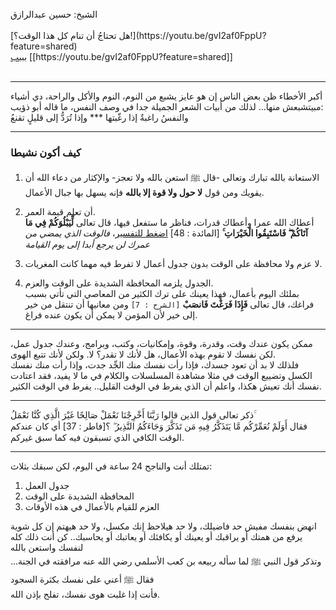 <br>
الشيخ: حسين عبدالرازق
<br><br>
[هل تحتاجُ أن تنام كل هذا الوقت؟!](https://youtu.be/gvI2af0FppU?feature=shared)
<br>
<a href="https://youtu.be/gvI2af0FppU?feature=shared">بببب</a>
[[https://youtu.be/gvI2af0FppU?feature=shared]]
<br>
<br>

---
أكبر الأخطاء ظن بعض الناس إن هو عايز يشبع من النوم، النوم والأكل والراحة، دي أشياء مبيتشبعش منها… لذلك من أبيات الشعر الجميلة جدا في وصف النفس، ما قاله أبو ذؤيب:  
والنفسُ راغبةٌ إذا رغّبتها *** وإذا تُرَدُّ إلى قليلٍ تقنعُ  

---
### كيف أكون نشيطا

1. الاستعانة بالله تبارك وتعالى -قال ﷺ استعن بالله ولا تعجز-
   والإكثار من دعاء الله أن يقويك ومن قول **لا حول ولا قوة إلا بالله** فإنه يسهل بها جبال الأعمال.
   
2. أن تعلم قيمة العمر.  
    أعطاك الله عمرا وأعطاك قدرات، فناظر ما ستفعل فيها، قال تعالى **لِّيَبْلُوَكُمْ فِي مَا آتَاكُمْ ۖ فَاسْتَبِقُوا الْخَيْرَاتِ ۚ** [المائدة : 48] [اضغط للتفسير](https://quran.ksu.edu.sa/tafseer/katheer/sura5-aya48.html)،  _فالوقت الذي يمضي من عمرك لن يرجع أبدا إلى يوم القيامة_
    
3. لا عزم ولا محافظة على الوقت بدون جدول أعمال لا تفرط فيه مهما كانت المغريات.
   
4. الجدول يلزمه المحافظة الشديدة على الوقت والعزم.  
    بملئك اليوم بأعمال، فهذا يعينك على ترك الكثير من المعاصي التي تأتي بسبب فراغك، قال تعالى **فَإِذَا فَرَغْتَ فَانصَبْ** `[الشرح : 7]` ومن معانيها أن تنتقل من خير إلى خير لأن المؤمن لا يمكن أن يكون عنده فراغ.

---

ممكن يكون عندك وقت، وقدرة، وقوة، وإمكانيات، وكتب، وبرامج، وعندك جدول عمل، لكن نفسك لا تقوم بهذه الأعمال، هل لأنك لا تقدر؟ لا. ولكن لأنك تتبع الهوى.  
فلذلك لا بد أن تعود جسدك، فإذا رأت نفسك منك الجِّد جدت، وإذا رأت منك نفسك الكسل وتضييع الوقت في مثلا مشاهدة المسلسلات والكلام في ما لا يفيد، فقد اعتادت نفسك أنك تعيش هكذا، واعلم أن الذي يفرط في الوقت القليل.. يفرط في الوقت الكثير.  

---
  
ذكر تعالى قول الذين قالوا رَبَّنَا أَخْرِجْنَا نَعْمَلْ صَالِحًا غَيْرَ الَّذِي كُنَّا نَعْمَلُ ۚ  
فقال أَوَلَمْ نُعَمِّرْكُم مَّا يَتَذَكَّرُ فِيهِ مَن تَذَكَّرَ وَجَاءَكُمُ النَّذِيرُ ۖ ؟[فاطر : 37] أي كان عندكم الوقت الكافي الذي تسبقون فيه كما سبق غيركم.  


---

تمتلك أنت والناجح 24 ساعة في اليوم، لكن سبقك بثلاث:  
1. جدول العمل  
2. المحافظة الشديدة على الوقت  
3. العزم للقيام بالأعمال في هذه الأوقات  
  
انهض بنفسك مفيش حد فاضيلك، ولا حد هيلاحظ إنك مكسل، ولا حد هيهتم إن كل شوية يرفع من همتك أو يراقبك أو يعينك أو يكافئك أو يعاتبك أو يحاسبك.. كن أنت ذلك كله لنفسك واستعن بالله  
وتذكر قول النبي ﷺ لما سأله ربيعه بن كعب الأسلمي رضي الله عنه مرافقته في الجنة… فقال ﷺ أعني على نفسك بكثرة السجود  
فأنت إذا غلبت هوى نفسك، تفلح بإذن الله.